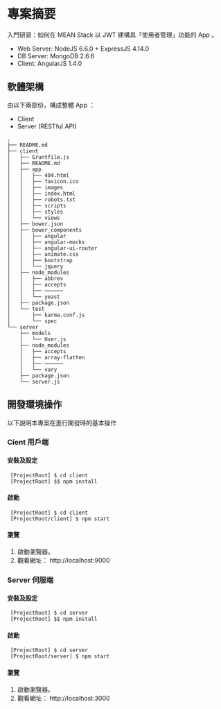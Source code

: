 # 專案摘要

入門研習：如何在 MEAN Stack 以 JWT 建構具「使用者管理」功能的 App 。

 - Web Server: NodeJS 6.6.0 + ExpressJS 4.14.0
 - DB Server: MongoDB 2.6.6
 - Client: AngularJS 1.4.0

## 軟體架構

由以下兩部份，構成整體 App ：
 - Client
 - Server (RESTful API)

```
.
├── README.md
├── client
│   ├── Gruntfile.js
│   ├── README.md
│   ├── app
│   │   ├── 404.html
│   │   ├── favicon.ico
│   │   ├── images
│   │   ├── index.html
│   │   ├── robots.txt
│   │   ├── scripts
│   │   ├── styles
│   │   └── views
│   ├── bower.json
│   ├── bower_components
│   │   ├── angular
│   │   ├── angular-mocks
│   │   ├── angular-ui-router
│   │   ├── animate.css
│   │   ├── bootstrap
│   │   └── jquery
│   ├── node_modules
│   │   ├── abbrev
│   │   ├── accepts
│   │   ├── ⋯⋯⋯⋯⋯⋯
│   │   └── yeast
│   ├── package.json
│   └── test
│       ├── karma.conf.js
│       └── spec
└── server
    ├── models
    │   └── User.js
    ├── node_modules
    │   ├── accepts
    │   ├── array-flatten
    │   ├── ⋯⋯⋯⋯⋯⋯
    │   └── vary
    ├── package.json
    └── server.js
```


## 開發環境操作

以下說明本專案在進行開發時的基本操作

### Cient 用戶端

#### 安裝及設定

```
 [ProjectRoot] $ cd client
 [ProjectRoot] $$ npm install
```

#### 啟動

```
 [ProjectRoot] $ cd client
 [ProjectRoot/client] $ npm start
```

#### 瀏覽

 1. 啟動瀏覽器。
 2. 觀看網址： http://localhost:9000


### Server 伺服端

#### 安裝及設定

```
 [ProjectRoot] $ cd server
 [ProjectRoot] $$ npm install
```

#### 啟動

```
 [ProjectRoot] $ cd server
 [ProjectRoot/server] $ npm start
```

#### 瀏覽

 1. 啟動瀏覽器。
 2. 觀看網址： http://localhost:3000

